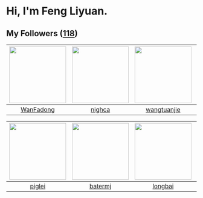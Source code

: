 # Hi, I'm Feng Liyuan.

## My Followers ([118](https://github.com/SunRunAway?tab=followers))

| <img src="https://avatars.githubusercontent.com/u/10414494?v=4" width="150" height="150" /> | <img src="https://avatars.githubusercontent.com/u/1492263?v=4" width="150" height="150" /> | <img src="https://avatars.githubusercontent.com/u/4090971?v=4" width="150" height="150" /> | <img src="https://avatars.githubusercontent.com/u/1446531?v=4" width="150" height="150" /> |
| :-----------------------------------------------------------------------------------------: | :----------------------------------------------------------------------------------------: | :----------------------------------------------------------------------------------------: | :----------------------------------------------------------------------------------------: |
|                          [WanFadong](https://github.com/WanFadong)                          |                             [nighca](https://github.com/nighca)                            |                        [wangtuanjie](https://github.com/wangtuanjie)                       |                           [JmPotato](https://github.com/JmPotato)                          |

| <img src="https://avatars.githubusercontent.com/u/731266?v=4" width="150" height="150" /> | <img src="https://avatars.githubusercontent.com/u/250445?v=4" width="150" height="150" /> | <img src="https://avatars.githubusercontent.com/u/1204301?v=4" width="150" height="150" /> | <img src="https://avatars.githubusercontent.com/u/10383?v=4" width="150" height="150" /> |
| :---------------------------------------------------------------------------------------: | :---------------------------------------------------------------------------------------: | :----------------------------------------------------------------------------------------: | :--------------------------------------------------------------------------------------: |
|                            [piglei](https://github.com/piglei)                            |                           [batermj](https://github.com/batermj)                           |                            [longbai](https://github.com/longbai)                           |                       [shaobin0604](https://github.com/shaobin0604)                      |